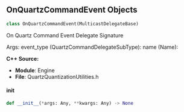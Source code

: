 ## OnQuartzCommandEvent Objects

```python
class OnQuartzCommandEvent(MulticastDelegateBase)
```

On Quartz Command Event  Delegate Signature

Args:
    event_type (QuartzCommandDelegateSubType): 
    name (Name):

**C++ Source:**

- **Module**: Engine
- **File**: QuartzQuantizationUtilities.h

<a id="unreal.OnQuartzCommandEvent.__init__"></a>

#### __init__

```python
def __init__(*args: Any, **kwargs: Any) -> None
```

<a id="unreal.OnQuartzCommandEventBP"></a>